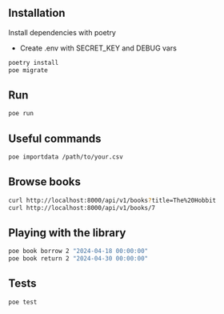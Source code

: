 
## Installation

Install dependencies with poetry

- Create .env with SECRET_KEY and DEBUG vars

```bash
poetry install
poe migrate
```

## Run
```bash
poe run
```

## Useful commands
```bash
poe importdata /path/to/your.csv
```

## Browse books
```bash
curl http://localhost:8000/api/v1/books?title=The%20Hobbit
curl http://localhost:8000/api/v1/books/7
```


## Playing with the library
```bash
poe book borrow 2 "2024-04-18 00:00:00"
poe book return 2 "2024-04-30 00:00:00"
```

## Tests

```bash
poe test
```